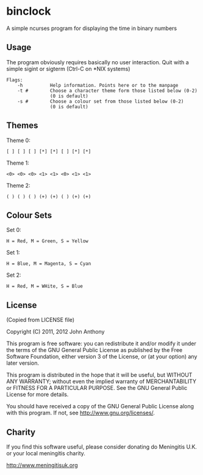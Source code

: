 # binclock

A simple ncurses program for displaying the time in binary numbers

## Usage

The program obviously requires basically no user interaction. Quit
with a simple sigint or sigterm (Ctrl-C on *NIX systems)

```
Flags:
    -h          Help information. Points here or to the manpage
    -t #        Choose a character theme form those listed below (0-2)
                (0 is default)
    -s #        Choose a colour set from those listed below (0-2)
                (0 is default)
```

## Themes

Theme 0:
```
[ ] [ ] [ ] [*] [*] [ ] [*] [*] 
```

Theme 1:
```
<0> <0> <0> <1> <1> <0> <1> <1> 
```

Theme 2:
```
( ) ( ) ( ) (+) (+) ( ) (+) (+) 
```

## Colour Sets

Set 0:
```
H = Red, M = Green, S = Yellow
```

Set 1:
```
H = Blue, M = Magenta, S = Cyan
```

Set 2:
```
H = Red, M = WHite, S = Blue
```

## License
(Copied from LICENSE file)

Copyright (C) 2011, 2012 John Anthony

This program is free software: you can redistribute it and/or modify
it under the terms of the GNU General Public License as published by
the Free Software Foundation, either version 3 of the License, or
(at your option) any later version.

This program is distributed in the hope that it will be useful,
but WITHOUT ANY WARRANTY; without even the implied warranty of
MERCHANTABILITY or FITNESS FOR A PARTICULAR PURPOSE.  See the
GNU General Public License for more details.

You should have received a copy of the GNU General Public License
along with this program.  If not, see <http://www.gnu.org/licenses/>.

## Charity
If you find this software useful, please consider donating do Meningitis U.K. or your local meningitis charity.

http://www.meningitisuk.org
